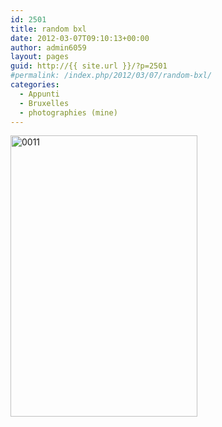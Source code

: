 ```yaml
---
id: 2501
title: random bxl
date: 2012-03-07T09:10:13+00:00
author: admin6059
layout: pages
guid: http://{{ site.url }}/?p=2501
#permalink: /index.php/2012/03/07/random-bxl/
categories:
  - Appunti
  - Bruxelles
  - photographies (mine)
---
```

<img class="aligncenter size-full wp-image-3563" src="http://{{ site.url }}/wp-content/uploads/2012/03/0011.jpg" alt="0011" width="299" height="450" srcset="http://{{ site.url }}/wp-content/uploads/2012/03/0011.jpg 299w, http://{{ site.url }}/wp-content/uploads/2012/03/0011-199x300.jpg 199w" sizes="(max-width: 299px) 100vw, 299px" />